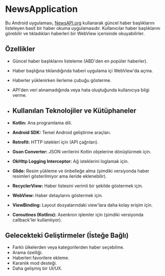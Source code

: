 # NewsApplication

Bu Android uygulaması, [NewsAPI.org](https://newsapi.org/) kullanarak güncel haber başlıklarını listeleyen basit bir haber okuma uygulamasıdır. Kullanıcılar haber başlıklarını görebilir ve tıkladıkları haberleri bir WebView içerisinde okuyabilirler.

## Özellikler

*   Güncel haber başlıklarını listeleme (ABD'den en popüler haberler).
*   Haber başlığına tıklandığında haberi uygulama içi WebView'da açma.
*   Haberler yüklenirken ilerleme çubuğu gösterme.
*   API'den veri alınamadığında veya hata oluştuğunda kullanıcıya bilgi verme.

*   ## Kullanılan Teknolojiler ve Kütüphaneler

*   **Kotlin:** Ana programlama dili.
*   **Android SDK:** Temel Android geliştirme araçları.
*   **Retrofit:** HTTP istekleri için (API çağrıları).
*   **Gson Converter:** JSON verilerini Kotlin objelerine dönüştürmek için.
*   **OkHttp Logging Interceptor:** Ağ isteklerini loglamak için.
*   **Glide:** Resim yükleme ve önbelleğe alma (şimdiki versiyonda haber resimleri gösterilmiyor ama ileride eklenebilir).
*   **RecyclerView:** Haber listesini verimli bir şekilde göstermek için.
*   **WebView:** Haber detaylarını göstermek için.
*   **ViewBinding:** Layout dosyalarındaki view'lara daha kolay erişim için.
*   **Coroutines (Kotlinx):** Asenkron işlemler için (şimdiki versiyonda callback'ler kullanılıyor).

## Gelecekteki Geliştirmeler (İsteğe Bağlı)

*   Farklı ülkelerden veya kategorilerden haber seçebilme.
*   Arama özelliği.
*   Haberleri favorilere ekleme.
*   Karanlık mod desteği.
*   Daha gelişmiş bir UI/UX.
